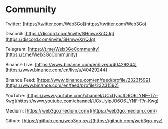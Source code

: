 # Community

Twitter: [https://twitter.com/Web3Go](https://twitter.com/Web3Go)

Discord: [https://discord.com/invite/SHmwvXnQJq](https://discord.com/invite/SHmwvXnQJq)

Telegram: [https://t.me/Web3GoCommunity](https://t.me/Web3GoCommunity)

Binance Live: [https://www.binance.com/en/live/u/40429244](https://www.binance.com/en/live/u/40429244)

Binance Feed: [https://www.binance.com/en/feed/profile/23231592](https://www.binance.com/en/feed/profile/23231592)

YouTube: [https://www.youtube.com/channel/UCxUyipJO6O6LYNF-T7r-Kwg](https://www.youtube.com/channel/UCxUyipJO6O6LYNF-T7r-Kwg)

Medium: [https://web3go.medium.com/](https://web3go.medium.com/)

Github: [https://github.com/web3go-xyz](https://github.com/web3go-xyz)


